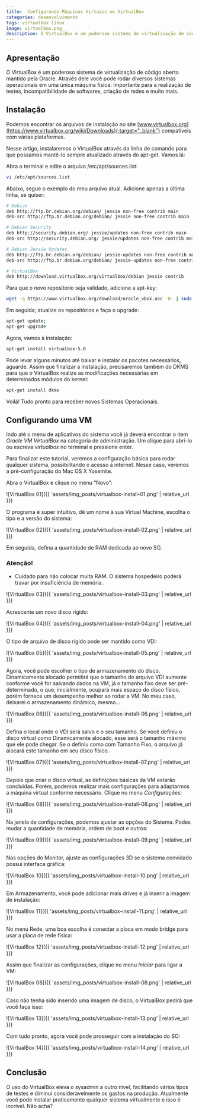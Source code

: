 ```yaml
---
title:  Configurando Máquinas Virtuais no VirtualBox
categories: desenvolvimento
tags: virtualbox linux
image: virtualbox.png
description: O VirtualBox é um poderoso sistema de virtualização de código aberto mantido pela Oracle. Através dele você pode rodar diversos sistemas operacionais em uma única máquina física. Importante para a realização de testes, incompatibilidade de softwares, criação de redes e muito mais.
---
```


## Apresentação

O VirtualBox é um poderoso sistema de virtualização de código aberto mantido pela Oracle. Através dele você pode rodar diversos sistemas operacionais em uma única máquina física. Importante para a realização de testes, incompatibilidade de softwares, criação de redes e muito mais.

## Instalação

Podemos encontrar os arquivos de instalação no site [www.virtualbox.org](https://www.virtualbox.org/wiki/Downloads){:target="_blank"} compatíveis com várias plataformas.


Nesse artigo, instalaremos o VirtualBox através da linha de comando para que possamos mantê-lo sempre atualizado através do apt-get. Vamos lá:

Abra o terminal e edite o arquivo /etc/apt/sources.list:

```sh
vi /etc/apt/sources.list
```

Abaixo, segue o exemplo do meu arquivo atual. Adicione apenas a última linha, se quiser:

```sh
# Debian
deb http://ftp.br.debian.org/debian/ jessie non-free contrib main
deb-src http://ftp.br.debian.org/debian/ jessie non-free contrib main

# Debian Security
deb http://security.debian.org/ jessie/updates non-free contrib main
deb-src http://security.debian.org/ jessie/updates non-free contrib main

# Debian Jessie Updates
deb http://ftp.br.debian.org/debian/ jessie-updates non-free contrib main
deb-src http://ftp.br.debian.org/debian/ jessie-updates non-free contrib main

# VirtualBox
deb http://download.virtualbox.org/virtualbox/debian jessie contrib
```

Para que o novo repositório seja validado, adicione a apt-key:

```sh
wget -q https://www.virtualbox.org/download/oracle_vbox.asc -O- | sudo apt-key add -
```

Em seguida; atualize os repositórios e faça o upgrade:

```sh
apt-get update;
apt-get upgrade
```

Agora, vamos à instalação:

```sh
apt-get install virtualbox-5.0
```

Pode levar alguns minutos até baixar e instalar os pacotes necessários, aguarde. Assim que finalizar a instalação, precisaremos também do DKMS para que o VirtualBox realize as modificações necessárias em determinados módulos do kernel:

```sh
apt-get install dkms
```

Voilà! Tudo pronto para receber novos Sistemas Operacionais.

## Configurando uma VM

Indo até o menu de aplicativos do sistema você já deverá encontrar o item _Oracle VM VirtualBox_ na categoria de administração. Um clique para abri-lo ou escreva _virtualbox_ no terminal e pressione enter.

Para finalizar este tutorial, veremos a configuração básica para rodar qualquer sistema, possibilitando o acesso à internet. Nesse caso, veremos a pré-configuração do Mac OS X Yosemite.

Abra o VirtualBox e clique no menu &#8220;Novo&#8221;:

![VirtualBox 01]({{ 'assets/img_posts/virtualbox-install-01.png' | relative_url }})

O programa é super intuitivo, dê um nome à sua Virtual Machine, escolha o tipo e a versão do sistema:

![VirtualBox 02]({{ 'assets/img_posts/virtualbox-install-02.png' | relative_url }})

Em seguida, defina a quantidade de RAM dedicada ao novo SO.

### Atenção!

- Cuidado para não colocar muita RAM. O sistema hospedeiro poderá travar por insuficiência de memória.

![VirtualBox 03]({{ 'assets/img_posts/virtualbox-install-03.png' | relative_url }})

Acrescente um novo disco rígido:

![VirtualBox 04]({{ 'assets/img_posts/virtualbox-install-04.png' | relative_url }})

O tipo de arquivo de disco rígido pode ser mantido como VDI:

![VirtualBox 05]({{ 'assets/img_posts/virtualbox-install-05.png' | relative_url }})

Agora, você pode escolher o tipo de armazenamento do disco. Dinamicamente alocado permitirá que o tamanho do arquivo VDI aumente conforme você for salvando dados na VM, já o tamanho fixo deve ser pré-determinado, o que, inicialmente, ocupará mais espaço do disco físico, porém fornece um desempenho melhor ao rodar a VM. No meu caso, deixarei o armazenamento dinâmico, mesmo&#8230;

![VirtualBox 06]({{ 'assets/img_posts/virtualbox-install-06.png' | relative_url }})

Defina o local onde o VDI será salvo e o seu tamanho. Se você definiu o disco virtual como Dinamicamente alocado, esse será o tamanho máximo que ele pode chegar. Se o definiu como com Tamanho Fixo, o arquivo já alocará este tamanho em seu disco físico.

![VirtualBox 07]({{ 'assets/img_posts/virtualbox-install-07.png' | relative_url }})

Depois que criar o disco virtual, as definições básicas da VM estarão concluídas. Porém, podemos realizar mais configurações para adaptarmos a máquina virtual conforme necessário. Clique no menu _Configurações_:

![VirtualBox 08]({{ 'assets/img_posts/virtualbox-install-08.png' | relative_url }})

Na janela de configurações, podemos ajustar as opções do Sistema. Podes mudar a quantidade de memória, ordem de boot e outros:

![VirtualBox 09]({{ 'assets/img_posts/virtualbox-install-09.png' | relative_url }})

Nas opções do Monitor, ajuste as configurações 3D se o sistema convidado possui interface gráfica:

![VirtualBox 10]({{ 'assets/img_posts/virtualbox-install-10.png' | relative_url }})

Em Armazenamento, você pode adicionar mais drives e já inserir a imagem de instalação:

![VirtualBox 11]({{ 'assets/img_posts/virtualbox-install-11.png' | relative_url }})

No menu Rede, uma boa escolha é conectar a placa em modo bridge para usar a placa de rede física:

![VirtualBox 12]({{ 'assets/img_posts/virtualbox-install-12.png' | relative_url }})

Assim que finalizar as configurações, clique no menu <em>Iniciar</em> para ligar a VM:

![VirtualBox 08]({{ 'assets/img_posts/virtualbox-install-08.png' | relative_url }})

Caso não tenha sido inserido uma imagem de disco, o VirtualBox pedirá que você faça isso:

![VirtualBox 13]({{ 'assets/img_posts/virtualbox-install-13.png' | relative_url }})

Com tudo pronto, agora você pode prosseguir com a instalação do SO:

![VirtualBox 14]({{ 'assets/img_posts/virtualbox-install-14.png' | relative_url }})

## Conclusão

O uso do VirtualBox eleva o sysadmin a outro nível, facilitando vários tipos de testes e diminui consideravelmente os gastos na produção. Atualmente você pode instalar praticamente qualquer sistema virtualmente e isso é incrível. Não acha?
